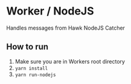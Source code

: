 # Worker / NodeJS

Handles messages from Hawk NodeJS Catcher

## How to run

1. Make sure you are in Workers root directory
3. `yarn install`
4. `yarn run-nodejs`
